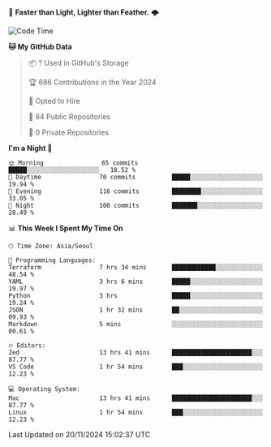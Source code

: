 :rocket: **Faster than Light, Lighter than Feather.** 🌩️


<!--START_SECTION:waka-->
![Code Time](http://img.shields.io/badge/Code%20Time-603%20hrs%2014%20mins-blue)

**🐱 My GitHub Data** 

> 📦 ? Used in GitHub's Storage 
 > 
> 🏆 686 Contributions in the Year 2024
 > 
> 💼 Opted to Hire
 > 
> 📜 84 Public Repositories 
 > 
> 🔑 0 Private Repositories 
 > 
**I'm a Night 🦉** 

```text
🌞 Morning                65 commits          █████░░░░░░░░░░░░░░░░░░░░   18.52 % 
🌆 Daytime                70 commits          █████░░░░░░░░░░░░░░░░░░░░   19.94 % 
🌃 Evening                116 commits         ████████░░░░░░░░░░░░░░░░░   33.05 % 
🌙 Night                  100 commits         ███████░░░░░░░░░░░░░░░░░░   28.49 % 
```


📊 **This Week I Spent My Time On** 

```text
🕑︎ Time Zone: Asia/Seoul

💬 Programming Languages: 
Terraform                7 hrs 34 mins       ████████████░░░░░░░░░░░░░   48.54 % 
YAML                     3 hrs 6 mins        █████░░░░░░░░░░░░░░░░░░░░   19.97 % 
Python                   3 hrs               █████░░░░░░░░░░░░░░░░░░░░   19.24 % 
JSON                     1 hr 32 mins        ██░░░░░░░░░░░░░░░░░░░░░░░   09.93 % 
Markdown                 5 mins              ░░░░░░░░░░░░░░░░░░░░░░░░░   00.61 % 

🔥 Editors: 
Zed                      13 hrs 41 mins      ██████████████████████░░░   87.77 % 
VS Code                  1 hr 54 mins        ███░░░░░░░░░░░░░░░░░░░░░░   12.23 % 

💻 Operating System: 
Mac                      13 hrs 41 mins      ██████████████████████░░░   87.77 % 
Linux                    1 hr 54 mins        ███░░░░░░░░░░░░░░░░░░░░░░   12.23 % 
```


 Last Updated on 20/11/2024 15:02:37 UTC
<!--END_SECTION:waka-->
